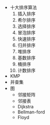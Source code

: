 * 十大排序算法
  1. 插入排序
  2. 希尔排序
  3. 选择排序
  4. 冒泡排序
  5. 快速排序
  6. 归并排序
  7. 堆排序
  8. 基数排序
  9. 桶排序
  10. 计数排序
* KMP
* 并查集
* 图
  * 邻接矩阵
  * 邻接表
  * Dijkstra
  * Bellman-ford
  * Floyd